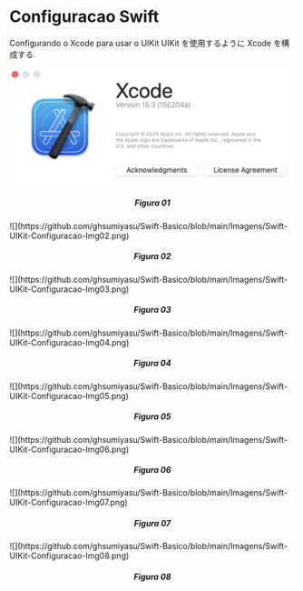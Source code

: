 # Configuracao Swift

Configurando o Xcode para usar o UIKit
UIKit を使用するように Xcode を構成する

![](https://github.com/ghsumiyasu/Swift-Basico/blob/main/Imagens/Swift-UIKit-Configuracao-Img01.png)
<h5 align="center"> Figura 01 </h5>
![](https://github.com/ghsumiyasu/Swift-Basico/blob/main/Imagens/Swift-UIKit-Configuracao-Img02.png)
<h5 align="center"> Figura 02 </h5>
![](https://github.com/ghsumiyasu/Swift-Basico/blob/main/Imagens/Swift-UIKit-Configuracao-Img03.png)
<h5 align="center"> Figura 03 </h5>
![](https://github.com/ghsumiyasu/Swift-Basico/blob/main/Imagens/Swift-UIKit-Configuracao-Img04.png)
<h5 align="center"> Figura 04 </h5>
![](https://github.com/ghsumiyasu/Swift-Basico/blob/main/Imagens/Swift-UIKit-Configuracao-Img05.png)
<h5 align="center"> Figura 05 </h5>
![](https://github.com/ghsumiyasu/Swift-Basico/blob/main/Imagens/Swift-UIKit-Configuracao-Img06.png)
<h5 align="center"> Figura 06 </h5>
![](https://github.com/ghsumiyasu/Swift-Basico/blob/main/Imagens/Swift-UIKit-Configuracao-Img07.png)
<h5 align="center"> Figura 07 </h5>
![](https://github.com/ghsumiyasu/Swift-Basico/blob/main/Imagens/Swift-UIKit-Configuracao-Img08.png)
<h5 align="center"> Figura 08 </h5>
